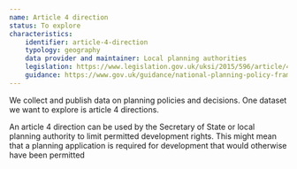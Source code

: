```yaml
---
name: Article 4 direction
status: To explore
characteristics:
    identifier: article-4-direction
    typology: geography
    data provider and maintainer: Local planning authorities
    legislation: https://www.legislation.gov.uk/uksi/2015/596/article/4/made
    guidance: https://www.gov.uk/guidance/national-planning-policy-framework/4-decision-making#planning-conditions-and-obligations
---
```

We collect and publish data on planning policies and decisions. One dataset we want to explore is article 4 directions.

An article 4 direction can be used by the Secretary of State or local planning authority to limit permitted development rights. This might mean that a planning application is required for development that would otherwise have been permitted
